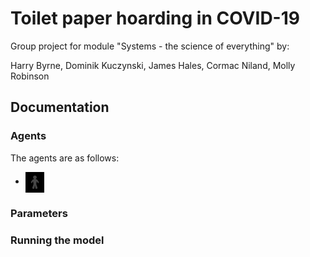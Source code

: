 # Toilet paper hoarding in COVID-19

Group project for module "Systems - the science of everything" by:

Harry Byrne, Dominik Kuczynski, James Hales, Cormac Niland, Molly Robinson

## Documentation

### Agents

The agents are as follows: 

- <img src="images/person.png" style="vertical-align:middle; width:30px">

### Parameters

### Running the model
